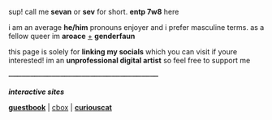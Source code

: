 sup! call me **sevan** or **sev** for short. **entp 7w8** here

i am an average **he/him** pronouns enjoyer and i prefer masculine terms. as a fellow queer im **aroace** [+](https://en.pronouns.page/@sevfix) **genderfaun**

this page is solely for **linking my socials** which you can visit if youre interested! im an **unprofessional digital artist** so feel free to support me 

┉┉┉┉┉┉┉┉┉┉┉┉┉┉┉┉┉┉┉┉┉┉┉┉┉┉┉┉┉┉┉┉┉┉┉

***interactive sites***

[**guestbook**](https://sevfix.123guestbook.com) | [cbox](https://my.cbox.ws/chatnchill) | [**curiouscat**](https://curiouscat.live/sevfix)
